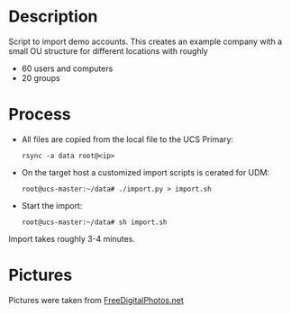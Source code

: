# Description
Script to import demo accounts.
This creates an example company with a small OU structure for different locations with roughly
- 60 users and computers
- 20 groups

# Process
- All files are copied from the local file to the UCS Primary:

      rsync -a data root@<ip>

- On the target host a customized import scripts is cerated for UDM:

      root@ucs-master:~/data# ./import.py > import.sh

- Start the import:

      root@ucs-master:~/data# sh import.sh

Import takes roughly 3-4 minutes.

# Pictures
Pictures were taken from [FreeDigitalPhotos.net](http://www.freedigitalphotos.net/images/search.php?search=faces)

